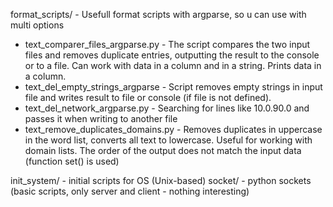 format_scripts/ - Usefull format scripts with argparse, so u can use with multi options

- text_comparer_files_argparse.py	 - The script compares the two input files and removes duplicate entries, outputting the result to the console or to a file. Can work with data in a column and in a string. Prints data in a column.
- text_del_empty_strings_argparse	- Script removes empty strings in input file and writes result to file or console (if file is not defined).
- text_del_network_argparse.py - Searching for lines like 10.0.90.0 and passes it when writing to another file
- text_remove_duplicates_domains.py - Removes duplicates in uppercase in the word list, converts all text to lowercase. Useful for working with domain lists. The order of the output does not match the input data (function set() is used)

init_system/  - initial scripts for OS (Unix-based)
socket/ - python sockets (basic scripts, only server and client - nothing interesting)
